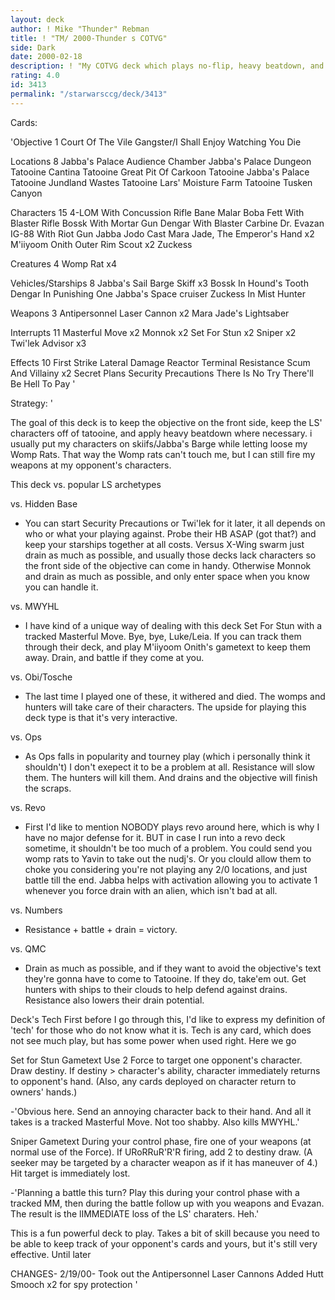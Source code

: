 ```yaml
---
layout: deck
author: ! Mike "Thunder" Rebman
title: ! "TM/ 2000-Thunder s COTVG"
side: Dark
date: 2000-02-18
description: ! "My COTVG deck which plays no-flip, heavy beatdown, and uses the Visage-like text of the front side of the objective."
rating: 4.0
id: 3413
permalink: "/starwarsccg/deck/3413"
---
```

Cards: 

'Objective 1
Court Of The Vile Gangster/I Shall Enjoy Watching You Die

Locations 8
Jabba's Palace Audience Chamber
Jabba's Palace Dungeon
Tatooine Cantina
Tatooine Great Pit Of Carkoon
Tatooine Jabba's Palace
Tatooine Jundland Wastes
Tatooine Lars' Moisture Farm
Tatooine Tusken Canyon

Characters 15
4-LOM With Concussion Rifle
Bane Malar
Boba Fett With Blaster Rifle
Bossk With Mortar Gun
Dengar With Blaster Carbine
Dr. Evazan
IG-88 With Riot Gun
Jabba
Jodo Cast
Mara Jade, The Emperor's Hand x2
M'iiyoom Onith
Outer Rim Scout x2
Zuckess

Creatures 4
Womp Rat x4

Vehicles/Starships 8
Jabba's Sail Barge
Skiff x3
Bossk In Hound's Tooth
Dengar In Punishing One
Jabba's Space cruiser
Zuckess In Mist Hunter

Weapons 3
Antipersonnel Laser Cannon x2
Mara Jade's Lightsaber

Interrupts 11
Masterful Move x2
Monnok x2
Set For Stun x2
Sniper x2
Twi'lek Advisor x3

Effects 10
First Strike
Lateral Damage
Reactor Terminal
Resistance
Scum And Villainy x2
Secret Plans
Security Precautions
There Is No Try
There'll Be Hell To Pay
'

Strategy: '

The goal of this deck is to keep the objective on the front side, keep the LS' characters off of tatooine, and apply heavy beatdown where necessary. i usually put my characters on skiifs/Jabba's Barge while letting loose my Womp Rats. That way the Womp rats can't touch me, but I can still fire my weapons at my opponent's characters.

This deck vs. popular LS archetypes

vs. Hidden Base
- You can start Security Precautions or Twi'lek for it later, it all depends on who or what your playing against. Probe their HB ASAP (got that?) and keep your starships together at all costs. Versus X-Wing swarm just drain as much as possible, and usually those decks lack characters so the front side of the objective can come in handy. Otherwise Monnok and drain as much as possible, and only enter space when you know you can handle it.

vs. MWYHL
- I have kind of a unique way of dealing with this deck Set For Stun with a tracked Masterful Move. Bye, bye, Luke/Leia. If you can track them through their deck, and play M'iiyoom Onith's gametext to keep them away. Drain, and battle if they come at you.

vs. Obi/Tosche
- The last time I played one of these, it withered and died. The womps and hunters will take care of their characters. The upside for playing this deck type is that it's very interactive.

vs. Ops
- As Ops falls in popularity and tourney play (which i personally think it shouldn't) I don't exepect it to be a problem at all. Resistance will slow them. The hunters will kill them. And drains and the objective will finish the scraps.

vs. Revo
- First I'd like to mention NOBODY plays revo around here, which is why I have no major defense for it. BUT in case I run into a revo deck sometime, it shouldn't be too much of a problem. You could send you womp rats to Yavin to take out the nudj's. Or you clould allow them to choke you considering you're not playing any 2/0 locations, and just battle till the end. Jabba helps with activation allowing you to activate 1 whenever you force drain with an alien, which isn't bad at all.

vs. Numbers
- Resistance + battle + drain = victory.

vs. QMC
- Drain as much as possible, and if they want to avoid the objective's text they're gonna have to come to Tatooine. If they do, take'em out. Get hunters with ships to their clouds to help defend against drains. Resistance also lowers their drain potential.

Deck's Tech
First before I go through this, I'd like to express my definition of 'tech' for those who do not know what it is. Tech is any card, which does not see much play, but has some power when used right. Here we go

Set for Stun
Gametext
Use 2 Force to target one opponent's character. Draw destiny. If destiny > character's ability, character immediately returns to opponent's hand. (Also, any cards deployed on character return to owners' hands.)

-'Obvious here. Send an annoying character back to their hand. And all it takes is a tracked Masterful Move. Not too shabby. Also kills MWYHL.'

Sniper
Gametext
During your control phase, fire one of your weapons (at normal use of the Force). If URoRRuR'R'R firing, add 2 to destiny draw. (A seeker may be targeted by a character weapon as if it has maneuver of 4.) Hit target is immediately lost.

-'Planning a battle this turn? Play this during your control phase with a tracked MM, then during the battle follow up with you weapons and Evazan. The result is the lIMMEDIATE loss of the LS' charaters. Heh.'

This is a fun powerful deck to play. Takes a bit of skill because you need to be able to keep track of your opponent's cards and yours, but it's still very effective. Until later

CHANGES- 2/19/00-
Took out the Antipersonnel Laser Cannons
Added Hutt Smooch x2 for spy protection '
